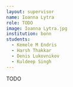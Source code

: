 ```yaml
---
layout: supervisor
name: Ioanna Lytra
role: TODO
image: Ioanna Lytra.jpg
institution: bonn
students:
  - Kemele M Endris
  - Harsh Thakkar
  - Denis Lukovnikov
  - Kuldeep Singh
---
```

TODO
